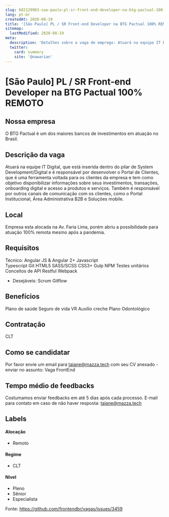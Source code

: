 ```yaml
---
slug: 682129983-sao-paulo-pl-sr-front-end-developer-na-btg-pactual-100-remoto
lang: pt-br
createdAt: 2020-08-19
title: '[São Paulo] PL / SR Front-end Developer na BTG Pactual 100% REMOTO - Vaga de Emprego'
sitemap:
  lastModified: 2020-08-19
meta:
  description: 'Detalhes sobre a vaga de emprego: Atuará na equipe IT Digital, que está inserida dentro do pilar de System Development/Digital e é responsável por desenvolver o Portal de Clientes, que é uma ferramenta voltada para os clientes da empresa e tem como objetivo disponibilizar informações sobre seus investimentos, transações, onboarding digital e acesso a produtos e serviços. Também é responsável por outros canais de comunicação com os clientes, como o Portal Institucional, Área Administrativa B2B e Soluções mobile.'
  twitter:
    card: summary
    site: '@nawarian'
---
```


# [São Paulo] PL / SR Front-end Developer na BTG Pactual 100% REMOTO

## Nossa empresa
O BTG Pactual é um dos maiores bancos de investimentos em atuação no Brasil.

## Descrição da vaga
Atuará na equipe IT Digital, que está inserida dentro do pilar de System Development/Digital e é responsável por desenvolver o Portal de Clientes, que é uma ferramenta voltada para os clientes da empresa e tem como objetivo disponibilizar informações sobre seus investimentos, transações, onboarding digital e acesso a produtos e serviços. Também é responsável por outros canais de comunicação com os clientes, como o Portal Institucional, Área Administrativa B2B e Soluções mobile.

## Local
Empresa esta alocada na Av. Faria Lima, porém abriu a possibilidade para atuação 100% remota mesmo após a pandemia.

## Requisitos
Técnico:
Angular JS & Angular 2+
Javascript        
Typescript
Git
HTML5
SASS/SCSS
CSS3+
Gulp
NPM
Testes unitários
Conceitos de API Restful
Webpack

- Desejáveis:
Scrum
Gitflow

## Benefícios
Plano de saúde
Seguro de vida
VR
Auxílio creche
Plano Odontológico

## Contratação
CLT

## Como se candidatar
Por favor envie um email para taiane@mazza.tech com seu CV anexado - enviar no assunto: Vaga FrontEnd

## Tempo médio de feedbacks
Costumamos enviar feedbacks em até 5 dias após cada processo.
E-mail para contato em caso de não haver resposta: taiane@mazza.tech

## Labels

#### Alocação
- Remoto

#### Regime
- CLT

#### Nível
- Pleno
- Sênior
- Especialista




Fonte: https://github.com/frontendbr/vagas/issues/3459